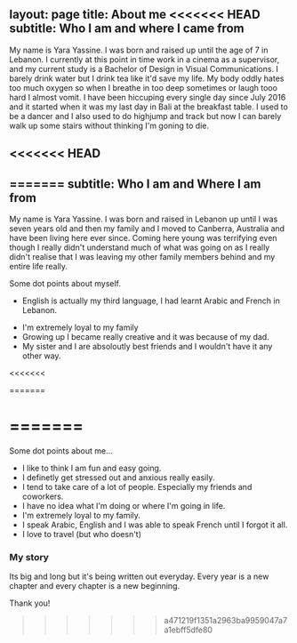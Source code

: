 
layout: page
title: About me
<<<<<<< HEAD
subtitle: Who I am and where I came from
---

My name is Yara Yassine. I was born and raised up until the age of 7 in Lebanon. I currently at this point in time work in a cinema as a supervisor, and my current study is a Bachelor of Design in Visual Communications. I barely drink water but I drink tea like it'd save my life. My body oddly hates too much oxygen so when I breathe in too deep sometimes or laugh tooo hard I almost vomit. I have been hiccuping every single day since July 2016 and it started when it was my last day in Bali at the breakfast table. I used to be a dancer and I also used to do highjump and track but now I can barely walk up some stairs without thinking I'm goning to die. 

<<<<<<< HEAD
- 
=======
subtitle: Who I am and Where I am from
---

My name is Yara Yassine. I was born and raised in Lebanon up until I was seven years old and then my family and I moved to Canberra, Australia and have been living here ever since. Coming here young was terrifying even though I really didn't understand much of what was going on as I really didn't realise that I was leaving my other family members behind and my entire life really.

Some dot points about myself. 

- English is actually my third language, I had learnt Arabic and French in Lebanon.
>>>>>>> 
- I'm extremely loyal to my family
- Growing up I became really creative and it was because of my dad. 
- My sister and I are absoloutly best friends and I wouldn't have it any other way. 

<<<<<<<

=======
>>>>>>> 



=======
=======
Some dot points about me... 

- I like to think I am fun and easy going.
- I definetly get stressed out and anxious really easily.
- I tend to take care of a lot of people. Especially my friends and coworkers. 
- I have no idea what I'm doing or where I'm going in life. 
- I'm extremely loyal to my family.
- I speak Arabic, English and I was able to speak French until I forgot it all. 
- I love to travel (but who doesn't) 


### My story
Its big and long but it's being written out everyday. Every year is a new chapter and every chapter is a new beginning. 

Thank you! 
>>>>>>> a471219f1351a2963ba9959047a7a1ebff5dfe80

